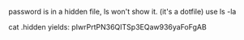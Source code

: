 password is in a hidden file, ls won't show it. (it's a dotfile) use ls -la

cat .hidden yields:
pIwrPrtPN36QITSp3EQaw936yaFoFgAB
